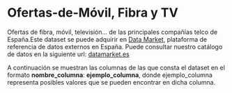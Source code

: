 # Ofertas-de-Móvil, Fibra y TV

Ofertas de fibra, móvil, televisión... de las principales compañías telco de España.Este dataset se puede adquirir en [Data Market](https://datamarket.es/#ofertas-de-movil,-fibra-y-tv-dataset), plataforma de referencia de datos externos en España. Puede consultar nuestro catálogo de datos en la siguiente url: [datamarket.es](https://datamarket.es/)

A continuación se muestran las columnas de las que consta el dataset en el formato __nombre_columna__: __ejemplo_columna__, donde ejemplo_columna representa posibles valores que se pueden encontrar en dicha columna.
